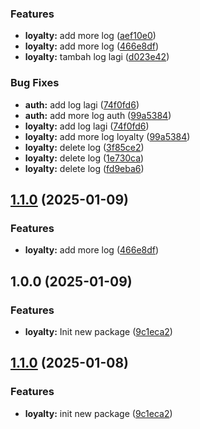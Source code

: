 ### Features

* **loyalty:** add more log ([aef10e0](https://github.com/singgihdwindaru/go-monorepo/commit/aef10e0b88e2ce266427fdd34c2ad8718b08e56c))
* **loyalty:** add more log ([466e8df](https://github.com/singgihdwindaru/go-monorepo/commit/466e8dfe2f66a0f0b71f2cf8ccd4c699949cdbe5))
* **loyalty:** tambah log lagi ([d023e42](https://github.com/singgihdwindaru/go-monorepo/commit/d023e42cdf2f3bbad330635adff5301702dc64ee))


### Bug Fixes

* **auth:** add log lagi ([74f0fd6](https://github.com/singgihdwindaru/go-monorepo/commit/74f0fd67e52b0b8e1f7a584d5f473a5bdb705508))
* **auth:** add more log auth ([99a5384](https://github.com/singgihdwindaru/go-monorepo/commit/99a53848d2858819aa265b0f752b0c837ea7e083))
* **loyalty:** add log lagi ([74f0fd6](https://github.com/singgihdwindaru/go-monorepo/commit/74f0fd67e52b0b8e1f7a584d5f473a5bdb705508))
* **loyalty:** add more log loyalty ([99a5384](https://github.com/singgihdwindaru/go-monorepo/commit/99a53848d2858819aa265b0f752b0c837ea7e083))
* **loyalty:** delete log ([3f85ce2](https://github.com/singgihdwindaru/go-monorepo/commit/3f85ce2a702213dee526cc14280797c68b4e8ad3))
* **loyalty:** delete log ([1e730ca](https://github.com/singgihdwindaru/go-monorepo/commit/1e730ca757110cfc63c980ea36a7335d2df781fd))
* **loyalty:** delete log ([fd9eba6](https://github.com/singgihdwindaru/go-monorepo/commit/fd9eba659200128b252687b4717feeeb0e7051bc))

## [1.1.0](https://github.com/singgihdwindaru/go-monorepo/compare/loyalty/v1.0.0...loyalty/v1.1.0) (2025-01-09)


### Features

* **loyalty:** add more log ([466e8df](https://github.com/singgihdwindaru/go-monorepo/commit/466e8dfe2f66a0f0b71f2cf8ccd4c699949cdbe5))

## 1.0.0 (2025-01-09)


### Features

* **loyalty:** Init new package ([9c1eca2](https://github.com/singgihdwindaru/go-monorepo/commit/9c1eca222574afb594c63b4a9f48c5e88f54540f))

## [1.1.0](https://github.com/singgihdwindaru/go-monorepo/compare/loyalty-v1.0.0...loyalty/v1.1.0) (2025-01-08)


### Features

* **loyalty:** init new package ([9c1eca2](https://github.com/singgihdwindaru/go-monorepo/commit/9c1eca222574afb594c63b4a9f48c5e88f54540f))
